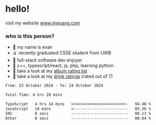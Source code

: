 # hello!

visit my website www.jinevang.com

### who is this person?
- 🦦 my name is evan                                                                  
- 🫒 recently graduated CSSE student from UWB
- 🥕 full-stack software dev enjoyer
- 🍚 c++, typescript/react, js, php, learning python
- 🎹 take a look at my [album rating list](https://bit.ly/albumratings)
- 🧋 take a look at my [drink ratings](https://bit.ly/drinkratings) (rated out of 7)

<!---
jinevang/jinevang is a ✨ special ✨ repository because its `README.md` (this file) appears on your GitHub profile.
You can click the Preview link to take a look at your changes.
--->
<!--START_SECTION:waka-->

```txt
From: 23 October 2024 - To: 24 October 2024

Total Time: 4 hrs 28 mins

TypeScript   4 hrs 14 mins   >>>>>>>>>>>>>>>>>>>>>>>>-   94.48 %
JavaScript   14 mins         >------------------------   05.36 %
INI          0 secs          -------------------------   00.13 %
Other        0 secs          -------------------------   00.04 %
```

<!--END_SECTION:waka-->
